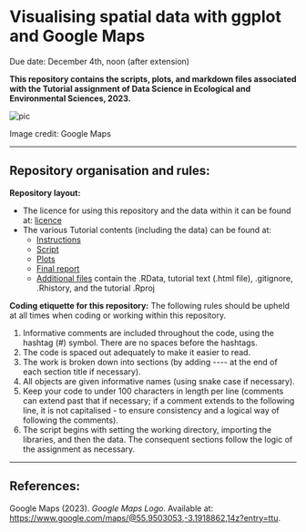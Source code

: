 # Visualising spatial data with ggplot and Google Maps
Due date: December 4th, noon (after extension)

**This repository contains the scripts, plots, and markdown files associated with the Tutorial assignment of Data Science in Ecological and Environmental Sciences, 2023.** 


![pic](https://cdn.arstechnica.net/wp-content/uploads/2023/09/Google-Maps-640x361.jpg)

Image credit: Google Maps

_____________
## Repository organisation and rules:
**Repository layout:**
- The licence for using this repository and the data within it can be found at: [licence](https://github.com/EdDataScienceEES/tutorial-zmancekpali/blob/master/LICENSE)
- The various Tutorial contents (including the data) can be found at:
    - [Instructions](https://github.com/EdDataScienceEES/tutorial-zmancekpali/blob/master/Additional%20files%20/Instructions%20and%20marking%20criteria.Rmd)
    - [Script](https://github.com/EdDataScienceEES/tutorial-zmancekpali/blob/master/Script/Tutorial%20script.R)
    - [Plots](https://github.com/EdDataScienceEES/tutorial-zmancekpali/tree/master/Plots)
    - [Final report](https://github.com/EdDataScienceEES/tutorial-zmancekpali/blob/master/Tutorial%20text.md)
    - [Additional files](https://github.com/EdDataScienceEES/tutorial-zmancekpali/tree/master/Additional%20files%20) contain the .RData, tutorial text (.html file), .gitignore, .Rhistory, and the tutorial .Rproj


**Coding etiquette for this repository:**
The following rules should be upheld at all times when coding or working within this repository.
1. Informative comments are included throughout the code, using the hashtag (#) symbol. There are no spaces before the hashtags.
2. The code is spaced out adequately to make it easier to read.
3. The work is broken down into sections (by adding ---- at the end of each section title if necessary).
4. All objects are given informative names (using snake case if necessary).
5. Keep your code to under 100 characters in length per line (comments can extend past that if necessary; if a comment extends to the following line, it is not capitalised - to ensure consistency and a logical way of following the comments).
6. The script begins with setting the working directory, importing the libraries, and then the data. The consequent sections follow the logic of the assignment as necessary. 

______________
## References:

Google Maps (2023). _Google Maps Logo_. Available at: <https://www.google.com/maps/@55.9503053,-3.1918862,14z?entry=ttu>.

